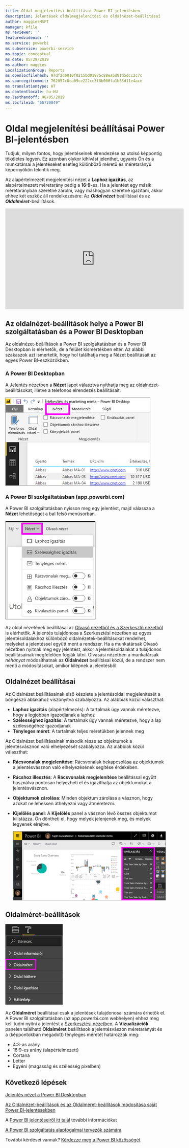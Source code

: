 ```yaml
---
title: Oldal megjelenítési beállításai Power BI-jelentésben
description: Jelentések oldalmegjelenítési és oldalnézet-beállításai
author: maggiesMSFT
manager: kfile
ms.reviewer: ''
featuredvideoid: ''
ms.service: powerbi
ms.subservice: powerbi-service
ms.topic: conceptual
ms.date: 05/29/2019
ms.author: maggies
LocalizationGroup: Reports
ms.openlocfilehash: 97df2d6910f0215bd01875c88ea5d81d5dcc2c7c
ms.sourcegitcommit: 762857c8ca09ce222cc3f8b006fa1b65d11e4ace
ms.translationtype: HT
ms.contentlocale: hu-HU
ms.lasthandoff: 06/05/2019
ms.locfileid: "66720849"
---
```

# <a name="page-display-settings-in-a-power-bi-report"></a>Oldal megjelenítési beállításai Power BI-jelentésben
Tudjuk, milyen fontos, hogy jelentéseinek elrendezése az utolsó képpontig tökéletes legyen. Ez azonban olykor kihívást jelenthet, ugyanis Ön és a munkatársai a jelentéseket esetleg különböző méretű és méretarányú képernyőkön tekintik meg. 

Az alapértelmezett megjelenítési nézet a **Laphoz igazítás**, az alapértelmezett méretarány pedig a **16:9**-es. Ha a jelentést egy másik méretarányban szeretné zárolni, vagy máshogyan szeretné igazítani, akkor ehhez két eszköz áll rendelkezésére: Az ***Oldal nézet*** beállításai és az ***Oldalméret***-beállítások.


<iframe width="560" height="315" src="https://www.youtube.com/embed/5tg-OXzxe2g" frameborder="0" allowfullscreen></iframe>


## <a name="where-to-find-page-view-settings-in-the-power-bi-service-and-power-bi-desktop"></a>Az oldalnézet-beállítások helye a Power BI szolgáltatásban és a Power BI Desktopban
Az oldalnézet-beállítások a Power BI szolgáltatásban és a Power BI Desktopban is elérhetők, de a felület kismértékben eltér. Az alábbi szakaszok azt ismertetik, hogy hol találhatja meg a Nézet beállításait az egyes Power BI-eszközökben.

### <a name="in-power-bi-desktop"></a>A Power BI Desktopban
A Jelentés nézetben a **Nézet** lapot választva nyithatja meg az oldalnézet-beállításokat, illetve a telefonos elrendezés beállításait.

  ![Oldalnézet beállításai a Desktopban](media/power-bi-report-display-settings/power-bi-desktop-view-settings.png)

### <a name="in-the-power-bi-service-apppowerbicom"></a>A Power BI szolgáltatásban (app.powerbi.com)
A Power BI szolgáltatásban nyisson meg egy jelentést, majd válassza a **Nézet** lehetőséget a bal felső menüsorban.

![Oldalnézet beállításai a szolgáltatásban](media/power-bi-report-display-settings/power-bi-change-page-view.png)

Az oldal nézetének beállításai az [Olvasó nézetből és a Szerkesztő nézetből](consumer/end-user-reading-view.md) is elérhetők. A jelentés tulajdonosa a Szerkesztési nézetben az egyes jelentésoldalakhoz különböző oldalnézetek-beállításokat rendelhet, melyeket a jelentéssel együtt ment a rendszer. Ha a munkatársak Olvasó nézetben nyitnak meg egy jelentést, akkor a jelentésoldalakat a tulajdonos beállításainak megfelelően fogják látni. Olvasási nézetben a munkatársak *néhányat* módosíthatnak az **Oldalnézet** beállításai közül, de a rendszer nem menti a módosításokat, amikor kilépnek a jelentésből.

## <a name="page-view-settings"></a>Oldalnézet beállításai
Az Oldalnézet beállításainak első készlete a jelentésoldal megjelenítését a böngésző ablakához viszonyítva szabályozza. Az alábbiak közül választhat:

* **Laphoz igazítás** (alapértelmezés): A tartalmak úgy vannak méretezve, hogy a legjobban igazodjanak a laphoz
* **Szélességhez igazítás**: A tartalmak úgy vannak méretezve, hogy a lap szélességéhez igazodjanak
* **Tényleges méret**: A tartalmak teljes méretükben jelennek meg

Az Oldalnézet beállításainak második része az objektumok a jelentésvásznon való elhelyezését szabályozza. Az alábbiak közül választhat:

* **Rácsvonalak megjelenítése**: Rácsvonalak bekapcsolása az objektumok a jelentésvásznon való elhelyezésének segítése érdekében.
* **Rácshoz illesztés**: A **Rácsvonalak megjelenítése** beállítással együtt használva pontosan helyezheti el és igazíthatja az objektumokat a jelentésvásznon. 
* **Objektumok zárolása**: Minden objektum zárolása a vásznon, hogy azokat ne lehessen áthelyezni vagy átméretezni.
* **Kijelölés panel**: A **Kijelölés** panel a vásznon lévő összes objektumot kilistázza. Ön döntheti el, hogy melyek jelenjenek meg, és melyek legyenek elrejtve.

    ![Kiválasztás panel](media/power-bi-report-display-settings/power-bi-selection-pane.png)



## <a name="page-size-settings"></a>Oldalméret-beállítások
![oldalméret-beállítások módosítása](media/power-bi-report-display-settings/power-bi-page-size.png)

Az **Oldalméret** beállításai csak a jelentések tulajdonosai számára érhetők el. A Power BI szolgáltatásban (az app.powerbi.com webhelyen) ehhez meg kell tudni nyitni a jelentést a [Szerkesztési nézetben](consumer/end-user-reading-view.md). A **Vizualizációk** panelen található **Oldalméret** beállítások a jelentésvászon méretarányát és a (képpontokban megadott) tényleges méretét határozzák meg:   

* 4:3-as arány
* 16:9-es arány (alapértelmezett)
* Cortana
* Letter
* Egyéni (magasság és szélesség pixelben)

## <a name="next-steps"></a>Következő lépések
[Jelentés nézet a Power BI Desktopban](desktop-report-view.md)

[Az Oldalnézet-beállítások és az Oldalméret-beállítások módosítása saját Power BI-jelentésekben](consumer/end-user-report-view.md)

A [Power BI jelentéseiről itt talál](consumer/end-user-reports.md) további információkat

[A Power BI szolgáltatás alapfogalmai tervezők számára](service-basic-concepts.md)

További kérdései vannak? [Kérdezze meg a Power BI közösségét](http://community.powerbi.com/)

